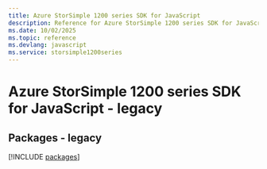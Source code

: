 ```yaml
---
title: Azure StorSimple 1200 series SDK for JavaScript
description: Reference for Azure StorSimple 1200 series SDK for JavaScript
ms.date: 10/02/2025
ms.topic: reference
ms.devlang: javascript
ms.service: storsimple1200series
---
```

# Azure StorSimple 1200 series SDK for JavaScript - legacy
## Packages - legacy
[!INCLUDE [packages](storsimple-1200-series-index.md)]